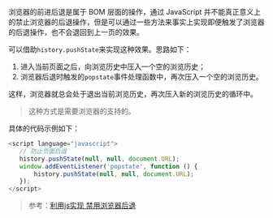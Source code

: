 浏览器的前进后退是属于 BOM 层面的操作，通过 JavaScript 并不能真正意义上的禁止浏览器的后退操作，但是可以通过一些方法来事实上实现即便触发了浏览器的后退操作，也不会退回到上一页的效果。

可以借助`history.pushState`来实现这种效果。思路如下：

1. 进入当前页面之后，向浏览历史中压入一个空的浏览历史；
2. 浏览器后退时触发的`popstate`事件处理函数中，再次压入一个空的浏览历史。

这样，浏览器就总会处于退出当前浏览历史，再次压入新的浏览历史的循环中。

> 这种方式是需要浏览器的支持的。

具体的代码示例如下：

```JavaScript
<script language="javascript">
   // 防止页面后退
   history.pushState(null, null, document.URL);
   window.addEventListener('popstate', function () {
       history.pushState(null, null, document.URL);
   });
</script>
```

> 参考：[利用js实现 禁用浏览器后退](https://blog.csdn.net/zc474235918/article/details/53138553)

